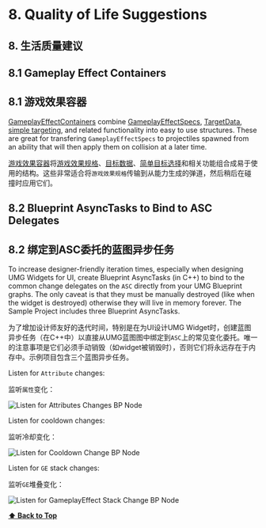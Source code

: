 # 8. Quality of Life Suggestions

## 8. 生活质量建议

## 8.1 Gameplay Effect Containers

## 8.1 游戏效果容器

[GameplayEffectContainers](04-concepts/04-5-gameplay-effects.md) combine [GameplayEffectSpecs](04-concepts/04-5-gameplay-effects.md), [TargetData](04-concepts/04-11-targeting.md), [simple targeting](04-concepts/04-11-targeting.md), and related functionality into easy to use structures. These are great for transfering `GameplayEffectSpecs` to projectiles spawned from an ability that will then apply them on collision at a later time.

[游戏效果容器](04-concepts/04-5-gameplay-effects.md)将[游戏效果规格](04-concepts/04-5-gameplay-effects.md)、[目标数据](04-concepts/04-11-targeting.md)、[简单目标选择](04-concepts/04-11-targeting.md)和相关功能组合成易于使用的结构。这些非常适合将`游戏效果规格`传输到从能力生成的弹道，然后稍后在碰撞时应用它们。

## 8.2 Blueprint AsyncTasks to Bind to ASC Delegates

## 8.2 绑定到ASC委托的蓝图异步任务

To increase designer-friendly iteration times, especially when designing UMG Widgets for UI, create Blueprint AsyncTasks (in C++) to bind to the common change delegates on the `ASC` directly from your UMG Blueprint graphs. The only caveat is that they must be manually destroyed (like when the widget is destroyed) otherwise they will live in memory forever. The Sample Project includes three Blueprint AsyncTasks.

为了增加设计师友好的迭代时间，特别是在为UI设计UMG Widget时，创建蓝图异步任务（在C++中）以直接从UMG蓝图图中绑定到`ASC`上的常见变化委托。唯一的注意事项是它们必须手动销毁（如widget被销毁时），否则它们将永远存在于内存中。示例项目包含三个蓝图异步任务。

Listen for `Attribute` changes:

监听`属性`变化：

![Listen for Attributes Changes BP Node](https://github.com/tranek/GASDocumentation/raw/master/Images/attributeschange.png)

Listen for cooldown changes:

监听冷却变化：

![Listen for Cooldown Change BP Node](https://github.com/tranek/GASDocumentation/raw/master/Images/cooldownchange.png)

Listen for `GE` stack changes:

监听`GE`堆叠变化：

![Listen for GameplayEffect Stack Change BP Node](https://github.com/tranek/GASDocumentation/raw/master/Images/gestackchange.png)

**[⬆ Back to Top](../README.md#table-of-contents)**
